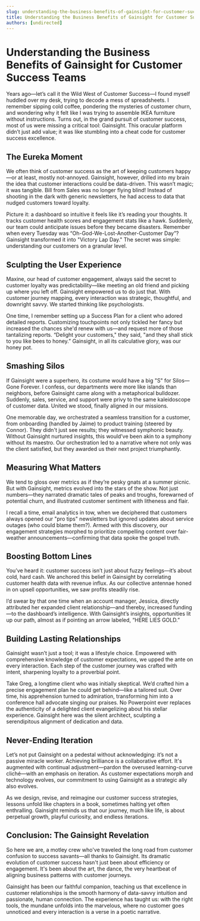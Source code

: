 ```yaml
---
slug: understanding-the-business-benefits-of-gainsight-for-customer-success-teams
title: Understanding the Business Benefits of Gainsight for Customer Success Teams
authors: [undirected]
---
```


# Understanding the Business Benefits of Gainsight for Customer Success Teams  

Years ago—let’s call it the Wild West of Customer Success—I found myself huddled over my desk, trying to decode a mess of spreadsheets. I remember sipping cold coffee, pondering the mysteries of customer churn, and wondering why it felt like I was trying to assemble IKEA furniture without instructions. Turns out, in the grand pursuit of customer success, most of us were missing a critical tool: Gainsight. This oracular platform didn’t just add value; it was like stumbling into a cheat code for customer success excellence. 

## The Eureka Moment

We often think of customer success as the art of keeping customers happy—or at least, mostly not-annoyed. Gainsight, however, drilled into my brain the idea that customer interactions could be data-driven. This wasn’t magic; it was tangible. Bill from Sales was no longer flying blind! Instead of shooting in the dark with generic newsletters, he had access to data that nudged customers toward loyalty.

Picture it: a dashboard so intuitive it feels like it’s reading your thoughts. It tracks customer health scores and engagement stats like a hawk. Suddenly, our team could anticipate issues before they became disasters. Remember when every Tuesday was “Oh-God-We-Lost-Another-Customer Day”? Gainsight transformed it into "Victory Lap Day." The secret was simple: understanding our customers on a granular level. 

## Sculpting the User Experience

Maxine, our head of customer engagement, always said the secret to customer loyalty was predictability—like meeting an old friend and picking up where you left off. Gainsight empowered us to do just that. With customer journey mapping, every interaction was strategic, thoughtful, and downright savvy. We started thinking like psychologists.

One time, I remember setting up a Success Plan for a client who adored detailed reports. Customizing touchpoints not only tickled her fancy but increased the chances she'd renew with us—and request more of those tantalizing reports. “Delight your customers," they said, "and they shall stick to you like bees to honey.” Gainsight, in all its calculative glory, was our honey pot.

## Smashing Silos

If Gainsight were a superhero, its costume would have a big "S" for Silos—Gone Forever. I confess, our departments were more like islands than neighbors, before Gainsight came along with a metaphorical bulldozer. Suddenly, sales, service, and support were privy to the same kaleidoscope of customer data. United we stood, finally aligned in our missions.

One memorable day, we orchestrated a seamless transition for a customer, from onboarding (handled by Jaime) to product training (steered by Connor). They didn't just see results; they witnessed symphonic beauty. Without Gainsight nurtured insights, this would’ve been akin to a symphony without its maestro. Our orchestration led to a narrative where not only was the client satisfied, but they awarded us their next project triumphantly.

## Measuring What Matters

We tend to gloss over metrics as if they’re pesky gnats at a summer picnic. But with Gainsight, metrics evolved into the stars of the show. Not just numbers—they narrated dramatic tales of peaks and troughs, forewarned of potential churn, and illustrated customer sentiment with litheness and flair. 

I recall a time, email analytics in tow, when we deciphered that customers always opened our "pro tips" newsletters but ignored updates about service outages (who could blame them?). Armed with this discovery, our engagement strategies morphed to prioritize compelling content over fair-weather announcements—confirming that data spoke the gospel truth.

## Boosting Bottom Lines

You’ve heard it: customer success isn’t just about fuzzy feelings—it’s about cold, hard cash. We anchored this belief in Gainsight by correlating customer health data with revenue influx. As our collective antennae honed in on upsell opportunities, we saw profits steadily rise. 

I’d swear by that one time when an account manager, Jessica, directly attributed her expanded client relationship—and thereby, increased funding—to the dashboard’s intelligence. With Gainsight’s insights, opportunities lit up our path, almost as if pointing an arrow labeled, “HERE LIES GOLD.”

## Building Lasting Relationships

Gainsight wasn’t just a tool; it was a lifestyle choice. Empowered with comprehensive knowledge of customer expectations, we upped the ante on every interaction. Each step of the customer journey was crafted with intent, sharpening loyalty to a proverbial point.

Take Greg, a longtime client who was initially skeptical. We’d crafted him a precise engagement plan he could get behind—like a tailored suit. Over time, his apprehension turned to admiration, transforming him into a conference hall advocate singing our praises. No Powerpoint ever replaces the authenticity of a delighted client evangelizing about his stellar experience. Gainsight here was the silent architect, sculpting a serendipitous alignment of dedication and data.

## Never-Ending Iteration

Let’s not put Gainsight on a pedestal without acknowledging: it’s not a passive miracle worker. Achieving brilliance is a collaborative effort. It's augmented with continual adjustment—pardon the overused learning-curve cliché—with an emphasis on iteration. As customer expectations morph and technology evolves, our commitment to using Gainsight as a strategic ally also evolves. 

As we design, revise, and reimagine our customer success strategies, lessons unfold like chapters in a book, sometimes halting yet often enthralling. Gainsight reminds us that our journey, much like life, is about perpetual growth, playful curiosity, and endless iterations.

## Conclusion: The Gainsight Revelation

So here we are, a motley crew who've traveled the long road from customer confusion to success savants—all thanks to Gainsight. Its dramatic evolution of customer success hasn't just been about efficiency or engagement. It's been about the art, the dance, the very heartbeat of aligning business patterns with customer journeys.

Gainsight has been our faithful companion, teaching us that excellence in customer relationships is the smooth harmony of data-savvy intuition and passionate, human connection. The experience has taught us: with the right tools, the mundane unfolds into the marvelous, where no customer goes unnoticed and every interaction is a verse in a poetic narrative.